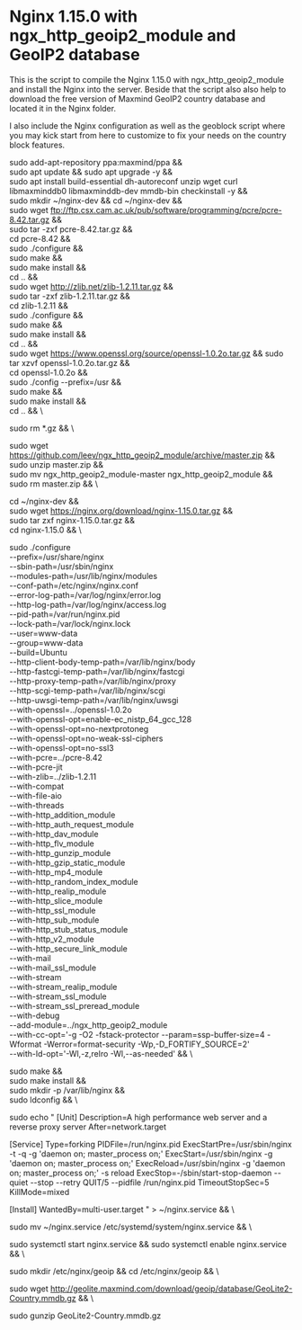 # Nginx 1.15.0 with ngx_http_geoip2_module and GeoIP2 database

This is the script to compile the Nginx 1.15.0 with ngx_http_geoip2_module and install the Nginx into the server. Beside that the script also also help to download the free version of Maxmind GeoIP2 country database and located it in the Nginx folder.

I also include the Nginx configuration as well as the geoblock script where you may kick start from here to customize to fix your needs on the country block features.

sudo add-apt-repository ppa:maxmind/ppa && \
sudo apt update && sudo apt upgrade -y && \
sudo apt install build-essential dh-autoreconf unzip wget curl libmaxminddb0 libmaxminddb-dev mmdb-bin checkinstall -y && \
sudo mkdir ~/nginx-dev && cd ~/nginx-dev && \
sudo wget ftp://ftp.csx.cam.ac.uk/pub/software/programming/pcre/pcre-8.42.tar.gz && \
sudo tar -zxf pcre-8.42.tar.gz && \
      cd pcre-8.42 && \
sudo ./configure && \
sudo make && \
sudo make install && \
      cd .. && \
sudo wget http://zlib.net/zlib-1.2.11.tar.gz && \
sudo tar -zxf zlib-1.2.11.tar.gz && \
      cd zlib-1.2.11 && \
sudo ./configure && \
sudo make && \
sudo make install && \
      cd .. && \
sudo wget https://www.openssl.org/source/openssl-1.0.2o.tar.gz && sudo tar xzvf openssl-1.0.2o.tar.gz && \
cd openssl-1.0.2o && \
sudo ./config --prefix=/usr && \
sudo make && \
sudo make install && \
cd .. && \

sudo rm *.gz && \

sudo wget https://github.com/leev/ngx_http_geoip2_module/archive/master.zip && \
sudo unzip master.zip && \
sudo mv ngx_http_geoip2_module-master ngx_http_geoip2_module && \
sudo rm master.zip && \

cd ~/nginx-dev && \
sudo wget https://nginx.org/download/nginx-1.15.0.tar.gz && \
sudo tar zxf nginx-1.15.0.tar.gz && \
cd nginx-1.15.0 && \

sudo ./configure \
--prefix=/usr/share/nginx \
--sbin-path=/usr/sbin/nginx \
--modules-path=/usr/lib/nginx/modules \
--conf-path=/etc/nginx/nginx.conf \
--error-log-path=/var/log/nginx/error.log \
--http-log-path=/var/log/nginx/access.log \
--pid-path=/var/run/nginx.pid \
--lock-path=/var/lock/nginx.lock \
--user=www-data \
--group=www-data \
--build=Ubuntu \
--http-client-body-temp-path=/var/lib/nginx/body \
--http-fastcgi-temp-path=/var/lib/nginx/fastcgi \
--http-proxy-temp-path=/var/lib/nginx/proxy \
--http-scgi-temp-path=/var/lib/nginx/scgi \
--http-uwsgi-temp-path=/var/lib/nginx/uwsgi \
--with-openssl=../openssl-1.0.2o \
--with-openssl-opt=enable-ec_nistp_64_gcc_128 \
--with-openssl-opt=no-nextprotoneg \
--with-openssl-opt=no-weak-ssl-ciphers \
--with-openssl-opt=no-ssl3 \
--with-pcre=../pcre-8.42 \
--with-pcre-jit \
--with-zlib=../zlib-1.2.11 \
--with-compat \
--with-file-aio \
--with-threads \
--with-http_addition_module \
--with-http_auth_request_module \
--with-http_dav_module \
--with-http_flv_module \
--with-http_gunzip_module \
--with-http_gzip_static_module \
--with-http_mp4_module \
--with-http_random_index_module \
--with-http_realip_module \
--with-http_slice_module \
--with-http_ssl_module \
--with-http_sub_module \
--with-http_stub_status_module \
--with-http_v2_module \
--with-http_secure_link_module \
--with-mail \
--with-mail_ssl_module \
--with-stream \
--with-stream_realip_module \
--with-stream_ssl_module \
--with-stream_ssl_preread_module \
--with-debug \
--add-module=../ngx_http_geoip2_module \
--with-cc-opt='-g -O2 -fstack-protector --param=ssp-buffer-size=4 -Wformat -Werror=format-security -Wp,-D_FORTIFY_SOURCE=2' \
--with-ld-opt='-Wl,-z,relro -Wl,--as-needed' && \

sudo make && \
sudo make install && \
sudo mkdir -p /var/lib/nginx && \
sudo ldconfig && \

sudo echo "
[Unit]
Description=A high performance web server and a reverse proxy server
After=network.target

[Service]
Type=forking
PIDFile=/run/nginx.pid
ExecStartPre=/usr/sbin/nginx -t -q -g 'daemon on; master_process on;'
ExecStart=/usr/sbin/nginx -g 'daemon on; master_process on;'
ExecReload=/usr/sbin/nginx -g 'daemon on; master_process on;' -s reload
ExecStop=-/sbin/start-stop-daemon --quiet --stop --retry QUIT/5 --pidfile /run/nginx.pid
TimeoutStopSec=5
KillMode=mixed

[Install]
WantedBy=multi-user.target " > ~/nginx.service && \

sudo mv ~/nginx.service /etc/systemd/system/nginx.service && \

sudo systemctl start nginx.service && sudo systemctl enable nginx.service && \

sudo mkdir /etc/nginx/geoip && cd /etc/nginx/geoip && \

sudo wget http://geolite.maxmind.com/download/geoip/database/GeoLite2-Country.mmdb.gz && \

sudo gunzip GeoLite2-Country.mmdb.gz
